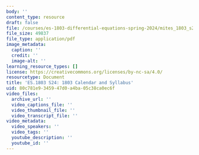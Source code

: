 ```yaml
---
body: ''
content_type: resource
draft: false
file: /courses/es-1803-differential-equations-spring-2024/mites_1803_s24_syllabus.pdf
file_size: 49837
file_type: application/pdf
image_metadata:
  caption: ''
  credit: ''
  image-alt: ''
learning_resource_types: []
license: https://creativecommons.org/licenses/by-nc-sa/4.0/
resourcetype: Document
title: 'ES.1803 S24: 1803 Calendar and Syllabus'
uid: 80c781e9-3459-47d0-a4ba-05c38ca0ec6f
video_files:
  archive_url: ''
  video_captions_file: ''
  video_thumbnail_file: ''
  video_transcript_file: ''
video_metadata:
  video_speakers: ''
  video_tags: ''
  youtube_description: ''
  youtube_id: ''
---
```

